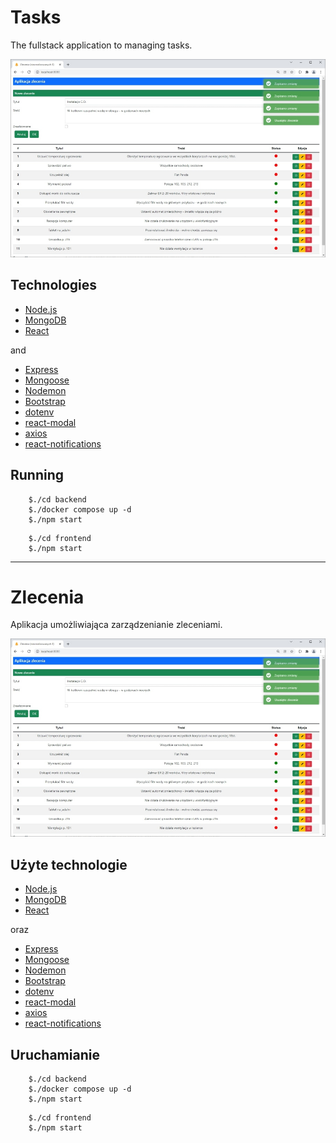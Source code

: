 # Tasks

The fullstack application to managing tasks.

![Image](./images/screen.jpg)

## Technologies

* [Node.js](https://nodejs.org/en/)
* [MongoDB](https://www.mongodb.com)
* [React](https://pl.reactjs.org/)

and

* [Express](https://expressjs.com/)
* [Mongoose](https://mongoosejs.com/)
* [Nodemon](https://nodemon.io/)
* [Bootstrap](https://getbootstrap.com/)
* [dotenv](https://github.com/motdotla/dotenv#readme)
* [react-modal](https://github.com/reactjs/react-modal)
* [axios](https://axios-http.com/)
* [react-notifications](https://github.com/tjrexer/react-notifications)

## Running

```
    $./cd backend 
    $./docker compose up -d    
    $./npm start
```
```
    $./cd frontend 
    $./npm start
```

***

# Zlecenia

Aplikacja umożliwiająca zarządzenianie zleceniami.

![Zdjęcie](./images/screen.jpg)

## Użyte technologie

* [Node.js](https://nodejs.org/en/)
* [MongoDB](https://www.mongodb.com)
* [React](https://pl.reactjs.org/)

oraz

* [Express](https://expressjs.com/)
* [Mongoose](https://mongoosejs.com/)
* [Nodemon](https://nodemon.io/)
* [Bootstrap](https://getbootstrap.com/)
* [dotenv](https://github.com/motdotla/dotenv#readme)
* [react-modal](https://github.com/reactjs/react-modal)
* [axios](https://axios-http.com/)
* [react-notifications](https://github.com/tjrexer/react-notifications)

## Uruchamianie

```
    $./cd backend 
    $./docker compose up -d
    $./npm start
```
```
    $./cd frontend 
    $./npm start
```
